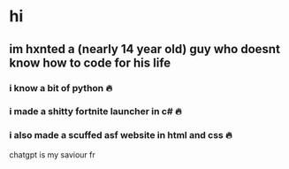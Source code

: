 # hi

## im hxnted a (nearly 14 year old) guy who doesnt know how to code for his life

### i know a bit of python 🔥
### i made a shitty fortnite launcher in c# 🔥
### i also made a scuffed asf website in html and css 🔥

chatgpt is my saviour fr
